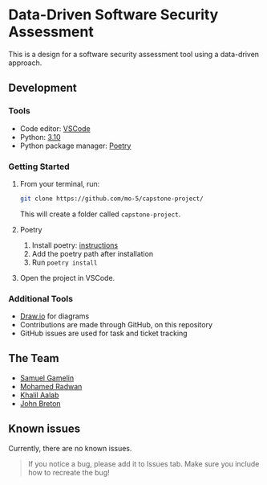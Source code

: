 # Data-Driven Software Security Assessment

This is a design for a software security assessment tool using a data-driven approach.

## Development

### Tools

- Code editor: [VSCode](https://code.visualstudio.com/)
- Python: [3.10](https://www.python.org/downloads/)
- Python package manager: [Poetry](https://www.python-poetry.org/)

### Getting Started

1. From your terminal, run:

   ```bash
   git clone https://github.com/mo-5/capstone-project/
   ```

   This will create a folder called `capstone-project`.

2. Poetry

   1. Install poetry: [instructions](https://python-poetry.org/docs/#installation)
   2. Add the poetry path after installation
   3. Run `poetry install`

3. Open the project in VSCode.

### Additional Tools

- [Draw.io](https://app.diagrams.net/) for diagrams
- Contributions are made through GitHub, on this repository
- GitHub issues are used for task and ticket tracking

## The Team

- [Samuel Gamelin](https://github.com/samuel-gamelin)
- [Mohamed Radwan](https://github.com/mo-5)
- [Khalil Aalab](https://github.com/KhalilAalab)
- [John Breton](https://github.com/john-breton)

## Known issues

Currently, there are no known issues.

> If you notice a bug, please add it to Issues tab. Make sure you include how to recreate the bug!
